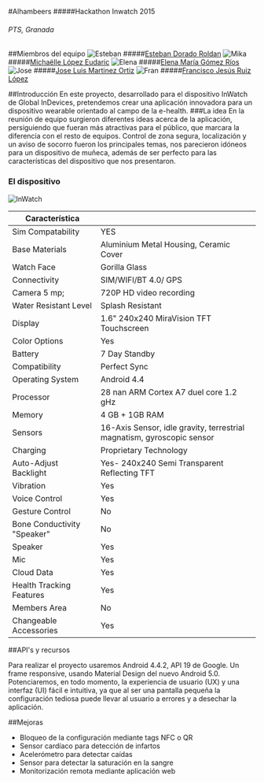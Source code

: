 #Alhambeers
#####Hackathon Inwatch 2015
###### PTS, Granada

##Miembros del equipo
![Esteban](https://avatars0.githubusercontent.com/u/1193771?v=3&s=100)
#####[Esteban Dorado Roldan](https://github.com/mresti)
![Mika](https://avatars1.githubusercontent.com/u/5542946?v=3&s=100)
#####[Michaëlle López Eudaric](https://github.com/Eudaric) 
![Elena](https://avatars3.githubusercontent.com/u/11088327?v=3&s=100)
#####[Elena María Gómez Ríos](https://github.com/ElenaMGR)
![Jose](https://avatars0.githubusercontent.com/u/11088321?v=3&s=100)
#####[Jose Luis Martinez Ortiz](https://github.com/Joselmo)
![Fran](https://avatars3.githubusercontent.com/u/3042380?v=3&s=100)
#####[Francisco Jesús Ruiz López](https://github.com/elmendacorp)





##Introducción
En este proyecto, desarrollado para el dispositivo InWatch de Global InDevices, pretendemos crear una aplicación innovadora para un dispositivo wearable orientado al campo  de la e-health.
###La idea
En la reunión de equipo surgieron diferentes ideas acerca de la aplicación, persiguiendo que fueran más atractivas para el público, que marcara la diferencia con el resto de equipos.
Control de zona segura, localización y un aviso de socorro fueron los principales temas, nos parecieron idóneos para un dispositivo de muñeca, además de ser perfecto para las características del dispositivo que nos presentaron.

### El dispositivo
![InWatch](http://inwatchz.com/assets/site/img/gal/IMG_1837.jpg)

|Característica||
|--------|--------|
|Sim Compatability	|YES|
|Base Materials	|Aluminium Metal Housing, Ceramic Cover|
|Watch Face	|Gorilla Glass|
|Connectivity	|SIM/WIFI/BT 4.0/ GPS|
|Camera	5 mp; |720P HD video recording|
|Water Resistant Level	|Splash Resistant|
|Display	|1.6" 240x240 MiraVision TFT Touchscreen|
|Color Options	|Yes|
|Battery	|7 Day Standby|
|Compatibility	|Perfect Sync|
|Operating System	|Android 4.4|
|Processor	|28 nan ARM Cortex A7 duel core 1.2 gHz|
|Memory	|4 GB + 1GB RAM|
|Sensors	|16-Axis Sensor, idle gravity, terrestrial magnatism, gyroscopic sensor|
|Charging	|Proprietary Technology|
|Auto-Adjust Backlight	|Yes- 240x240 Semi Transparent Reflecting TFT|
|Vibration	|Yes|
|Voice Control	|Yes|
|Gesture Control	|No|
|Bone Conductivity "Speaker"	|No|
|Speaker	|Yes|
|Mic	|Yes|
|Cloud Data	|Yes|
|Health Tracking Features	|Yes|
|Members Area	|No|
|Changeable Accessories	|Yes|

##API's y recursos

Para realizar el proyecto usaremos Android 4.4.2, API 19 de Google. Un frame responsive, usando Material Design del nuevo Android 5.0.
Potenciaremos, en todo momento, la experiencia de usuario (UX) y una interfaz (UI) fácil e intuitiva, ya que al ser una pantalla pequeña la configuración tediosa puede llevar al usuario a errores y a desechar la aplicación.


##Mejoras
- Bloqueo de la configuración mediante tags NFC o QR
- Sensor cardíaco para detección de infartos
- Acelerómetro para detectar caídas
- Sensor para detectar la saturación en la sangre
- Monitorización remota mediante aplicación web
